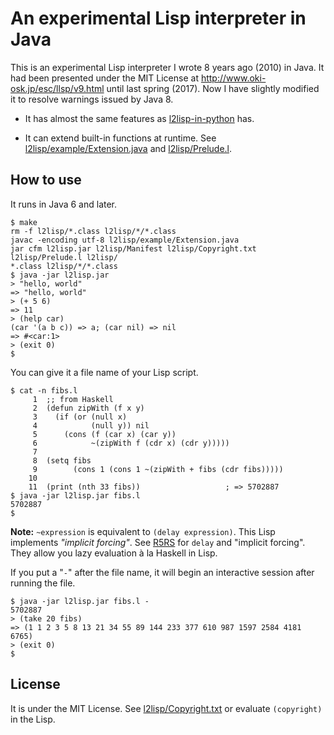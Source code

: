 # An experimental Lisp interpreter in Java

This is an experimental Lisp interpreter I wrote 8 years ago (2010) in Java.
It had been presented under the MIT License at 
<http://www.oki-osk.jp/esc/llsp/v9.html> until last spring (2017).
Now I have slightly modified it to resolve warnings issued by Java 8.

- It has almost the same features as
  [l2lisp-in-python](https://github.com/nukata/l2lisp-in-python) has.

- It can extend built-in functions at runtime.
  See [l2lisp/example/Extension.java](l2lisp/example/Extension.java)
  and [l2lisp/Prelude.l](l2lisp/Prelude.l#L279).


## How to use

It runs in Java 6 and later.

```
$ make
rm -f l2lisp/*.class l2lisp/*/*.class
javac -encoding utf-8 l2lisp/example/Extension.java
jar cfm l2lisp.jar l2lisp/Manifest l2lisp/Copyright.txt l2lisp/Prelude.l l2lisp/
*.class l2lisp/*/*.class
$ java -jar l2lisp.jar
> "hello, world"
=> "hello, world"
> (+ 5 6)
=> 11
> (help car)
(car '(a b c)) => a; (car nil) => nil
=> #<car:1>
> (exit 0)
$
```

You can give it a file name of your Lisp script.

```
$ cat -n fibs.l
     1  ;; from Haskell
     2  (defun zipWith (f x y)
     3    (if (or (null x)
     4            (null y)) nil
     5      (cons (f (car x) (car y))
     6            ~(zipWith f (cdr x) (cdr y)))))
     7  
     8  (setq fibs
     9        (cons 1 (cons 1 ~(zipWith + fibs (cdr fibs)))))
    10  
    11  (print (nth 33 fibs))                   ; => 5702887
$ java -jar l2lisp.jar fibs.l
5702887
$
```

**Note:** `~expression` is equivalent to `(delay expression)`.
This Lisp implements _"implicit forcing"_.
See [R5RS](http://www.schemers.org/Documents/Standards/R5RS/)
for `delay` and "implicit forcing".
They allow you lazy evaluation à la Haskell in Lisp.

If you put a "`-`" after the file name, it will 
begin an interactive session after running the file.

```
$ java -jar l2lisp.jar fibs.l -
5702887
> (take 20 fibs)
=> (1 1 2 3 5 8 13 21 34 55 89 144 233 377 610 987 1597 2584 4181 6765)
> (exit 0)
$ 
```

## License

It is under the MIT License.
See [l2lisp/Copyright.txt](l2lisp/Copyright.txt) or 
evaluate `(copyright)` in the Lisp.
